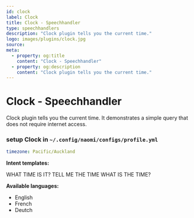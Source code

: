 ```yaml
---
id: clock
label: Clock
title: Clock - Speechhandler
type: speechhandlers
description: "Clock plugin tells you the current time."
logo: images/plugins/clock.jpg
source:
meta:
  - property: og:title
    content: "Clock - Speechhandler"
  - property: og:description
    content: "Clock plugin tells you the current time."
---
```



# Clock - Speechhandler

<PluginLogo/> 

Clock plugin tells you the current time. It demonstrates a simple query that does not require internet access.

### setup Clock in `~/.config/naomi/configs/profile.yml`

```yaml
timezone: Pacific/Auckland
```

**Intent templates:**

 WHAT TIME IS IT?
 TELL ME THE TIME
 WHAT IS THE TIME?

**Available languages:**

* English
* French
* Deutch

<EditPageLink/>